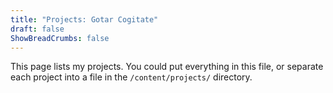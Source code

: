 ```yaml
---
title: "Projects: Gotar Cogitate"
draft: false
ShowBreadCrumbs: false
---
```


This page lists my projects. You could put everything in this file, or separate each project into a file in the `/content/projects/` directory.
